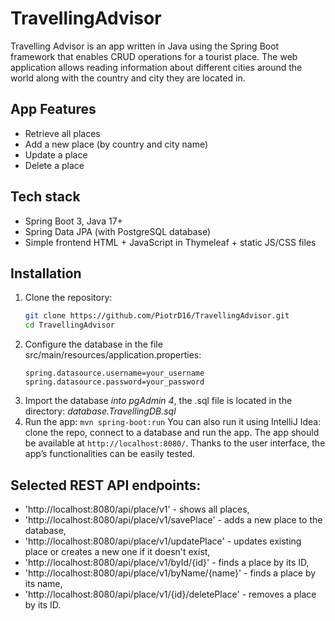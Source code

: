 # TravellingAdvisor

Travelling Advisor is an app written in Java using the Spring Boot framework that enables CRUD operations for a tourist place. The web application allows reading information about different cities around the world along with the country and city they are located in.

## App Features
- Retrieve all places
- Add a new place (by country and city name)
- Update a place
- Delete a place

## Tech stack
- Spring Boot 3, Java 17+
- Spring Data JPA (with PostgreSQL database)
- Simple frontend HTML + JavaScript in Thymeleaf + static JS/CSS files

## Installation

1. Clone the repository:
   ```bash
   git clone https://github.com/PiotrD16/TravellingAdvisor.git
   cd TravellingAdvisor
   
2. Configure the database in the file src/main/resources/application.properties:
   ```properties
   spring.datasource.username=your_username
   spring.datasource.password=your_password
3. Import the database *into pgAdmin 4*, the .sql file is located in the directory: *database.TravellingDB.sql*
4. Run the app:
   `mvn spring-boot:run`
   You can also run it using IntelliJ Idea: clone the repo, connect to a database and run the app.
   The app should be available at `http://localhost:8080/`. Thanks to the user interface, the app’s functionalities can be easily tested.

## Selected REST API endpoints:
- 'http://localhost:8080/api/place/v1' - shows all places,
- 'http://localhost:8080/api/place/v1/savePlace' - adds a new place to the database,
- 'http://localhost:8080/api/place/v1/updatePlace' - updates existing place or creates a new one if it doesn't exist,
- 'http://localhost:8080/api/place/v1/byId/{id}' - finds a place by its ID,
- 'http://localhost:8080/api/place/v1/byName/{name}' - finds a place by its name,
- 'http://localhost:8080/api/place/v1/{id}/deletePlace' - removes a place by its ID.
